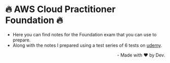 # 🔥 AWS Cloud Practitioner Foundation 🔥

* Here you can find notes for the Foundation exam that you can use to prepare.
* Along with the notes I prepared using a test series of 6 tests on [udemy](https://www.udemy.com/share/1013ma3@jKOiYPaN7-QdNq8ZXNjeA_uu5zoODO-Aq28bkvumQ2w4PxYNd5FweuM2Sz-QZmHsmQ==/).

<div dir="rtl"> .Made with ❤️ by Dev -